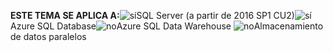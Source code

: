 <Token>**ESTE TEMA SE APLICA A:**![sí](media/yes.png)SQL Server (a partir de 2016 SP1 CU2)![sí](media/yes.png)Azure SQL Database![no](media/no.png)Azure SQL Data Warehouse ![no](media/no.png)Almacenamiento de datos paralelos </Token>
